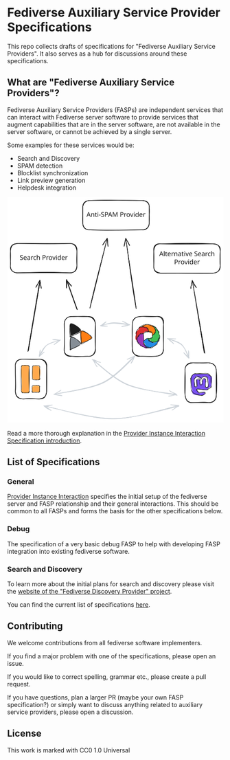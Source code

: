# Fediverse Auxiliary Service Provider Specifications

This repo collects drafts of specifications for "Fediverse Auxiliary Service Providers". It also serves as a hub for discussions around these specifications.

## What are "Fediverse Auxiliary Service Providers"?

Fediverse Auxiliary Service Providers (FASPs) are independent services that can interact with Fediverse server software to provide services that augment capabilities that are in the server software, are not available in the server software, or cannot be achieved by a single server.

Some examples for these services would be:

* Search and Discovery
* SPAM detection
* Blocklist synchronization
* Link preview generation
* Helpdesk integration

![Fediverse instances using difference auxiliary service providers](images/instances_using_providers.svg)

Read a more thorough explanation in the [Provider Instance Interaction Specification introduction](general/v0.1/introduction.md).

## List of Specifications

### General

[Provider Instance Interaction](general/v0.1/) specifies the initial setup of the fediverse server and FASP relationship and their general interactions. This should be common to all FASPs and forms the basis for the other specifications below.

### Debug

The specification of a very basic debug FASP to help with developing FASP integration into existing fediverse software.

### Search and Discovery

To learn more about the initial plans for search and discovery please visit the [website of the "Fediverse Discovery Provider" project](https://fediscovery.org).

You can find the current list of specifications [here](discovery/README.md).

## Contributing

We welcome contributions from all fediverse software implementers.

If you find a major problem with one of the specifications, please open an issue.

If you would like to correct spelling, grammar etc., please create a pull request.

If you have questions, plan a larger PR (maybe your own FASP specification?) or simply want to discuss anything related to auxiliary service providers, please open a discussion.

## License

This work is marked with CC0 1.0 Universal
